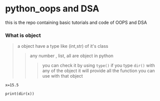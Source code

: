 # python_oops and DSA
this is the repo containing basic tutorials and code of OOPS and DSA


### What is object 
>a object have a type like (int,str) of it's class
>>any number , list, all are object in python 
>>>you can check it by using `type()` 
>>> if you type `dir()` with any of the object it will provide all the function you can use with that object
```
x=15.5

print(dir(x))

```